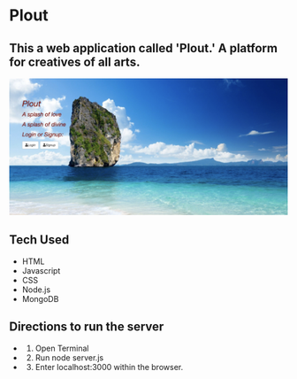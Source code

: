 # Plout

## This a web application called 'Plout.' A platform for creatives of all arts.

![Plout Photo](public/img/demoPlout.png)

## Tech Used
- HTML
- Javascript
- CSS
- Node.js
- MongoDB

## Directions to run the server
- 1. Open Terminal
- 2. Run node server.js
- 3. Enter localhost:3000 within the browser.
